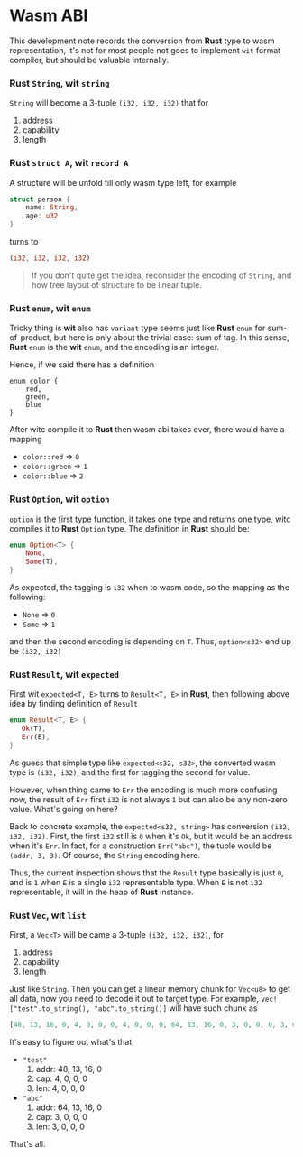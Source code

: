 # Wasm ABI

This development note records the conversion from **Rust** type to wasm representation, it's not for most people not goes to implement `wit` format compiler, but should be valuable internally.

### Rust `String`, wit `string`

`String` will become a 3-tuple `(i32, i32, i32)` that for

1. address
2. capability
3. length

### Rust `struct A`, wit `record A`

A structure will be unfold till only wasm type left, for example

```rust
struct person {
    name: String,
    age: u32
}
```

turns to

```rust
(i32, i32, i32, i32)
```

> If you don't quite get the idea, reconsider the encoding of `String`, and how tree layout of structure to be linear tuple.

### Rust `enum`, wit `enum`

Tricky thing is **wit** also has `variant` type seems just like **Rust** `enum` for sum-of-product, but here is only about the trivial case: sum of tag. In this sense, **Rust** `enum` is the **wit** `enum`, and the encoding is an integer.

Hence, if we said there has a definition

```wit
enum color {
    red,
    green,
    blue
}
```

After witc compile it to **Rust** then wasm abi takes over, there would have a mapping

- `color::red` => `0`
- `color::green` => `1`
- `color::blue` => `2`

### Rust `Option`, wit `option`

`option` is the first type function, it takes one type and returns one type, witc compiles it to **Rust** `Option` type. The definition in **Rust** should be:

```rust
enum Option<T> {
    None,
    Some(T),
}
```

As expected, the tagging is `i32` when to wasm code, so the mapping as the following:

- `None` => `0`
- `Some` => `1`

and then the second encoding is depending on `T`. Thus, `option<s32>` end up be `(i32, i32)`

### Rust `Result`, wit `expected`

First wit `expected<T, E>` turns to `Result<T, E>` in **Rust**, then following above idea by finding definition of `Result`

```rust
enum Result<T, E> {
   Ok(T),
   Err(E),
}
```

As guess that simple type like `expected<s32, s32>`, the converted wasm type is `(i32, i32)`, and the first for tagging the second for value.

However, when thing came to `Err` the encoding is much more confusing now, the result of `Err` first `i32` is not always `1` but can also be any non-zero value. What's going on here?

Back to concrete example, the `expected<s32, string>` has conversion `(i32, i32, i32)`. First, the first `i32` still is `0` when it's `Ok`, but it would be an address when it's `Err`. In fact, for a construction `Err("abc")`, the tuple would be `(addr, 3, 3)`. Of course, the `String` encoding here.

Thus, the current inspection shows that the `Result` type basically is just `0`, and is `1` when `E` is a single `i32` representable type. When `E` is not `i32` representable, it will in the heap of **Rust** instance.

### Rust `Vec`, wit `list`

First, a `Vec<T>` will be came a 3-tuple `(i32, i32, i32)`, for

1. address
2. capability
3. length

Just like `String`. Then you can get a linear memory chunk for `Vec<u8>` to get all data, now you need to decode it out to target type. For example, `vec!["test".to_string(), "abc".to_string()]` will have such chunk as

```rust
[48, 13, 16, 0, 4, 0, 0, 0, 4, 0, 0, 0, 64, 13, 16, 0, 3, 0, 0, 0, 3, 0, 0, 0]
```

It's easy to figure out what's that

- `"test"`
  1. addr: 48, 13, 16, 0
  2. cap: 4, 0, 0, 0
  3. len: 4, 0, 0, 0
- `"abc"`
  1. addr: 64, 13, 16, 0
  2. cap: 3, 0, 0, 0
  3. len: 3, 0, 0, 0

That's all.
